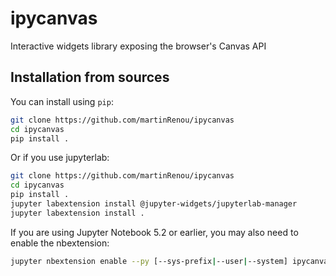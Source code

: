 
# ipycanvas

Interactive widgets library exposing the browser's Canvas API

## Installation from sources

You can install using `pip`:

```bash
git clone https://github.com/martinRenou/ipycanvas
cd ipycanvas
pip install .
```

Or if you use jupyterlab:

```bash
git clone https://github.com/martinRenou/ipycanvas
cd ipycanvas
pip install .
jupyter labextension install @jupyter-widgets/jupyterlab-manager
jupyter labextension install .
```

If you are using Jupyter Notebook 5.2 or earlier, you may also need to enable
the nbextension:
```bash
jupyter nbextension enable --py [--sys-prefix|--user|--system] ipycanvas
```

